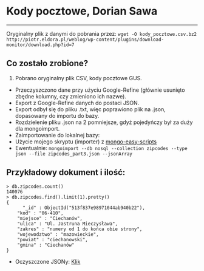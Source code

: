 # Kody pocztowe, Dorian Sawa
------------------------------
Oryginalny plik z danymi do pobrania przez:
`wget -O kody_pocztowe.csv.bz2 http://piotr.eldora.pl/weblog/wp-content/plugins/download-monitor/download.php?id=7`

## Co zostało zrobione?
1. Pobrano oryginalny plik CSV, kody pocztowe GUS.
* Przeczyszczono dane przy użyciu Google-Refine (głównie usunięto zbędne kolumny, czy zmieniono ich nazwe).
* Export z Google-Refine danych do postaci JSON.
* Export odbył się do pliku .txt, więc poprawiono plik na .json, dopasowany do importu do bazy.
* Rozdzielenie pliku .json na 2 pomniejsze, gdyż pojedyńczy był za duży dla mongoimport.
* Zaimportowanie do lokalnej bazy:
 * Użycie mojego skryptu (importer) z [mongo-easy-scripts](https://github.com/dsawa/mongo-easy-scripts)
 * Ewentualnie: `mongoimport --db nosql --collection zipcodes --type json --file zipcodes_part3.json --jsonArray`

## Przykładowy dokument i ilość:
```
> db.zipcodes.count()
140076
> db.zipcodes.find().limit(1).pretty()
{
      "_id" : ObjectId("513f837e98971044ab940b22"),
	"kod" : "06-410",
	"miejsce" : "Ciechanów",
	"ulica" : "Ul. Jastruna Mieczysława",
	"zakres" : "numery od 1 do końca obie strony",
	"wojewodztwo" : "mazowieckie",
	"powiat" : "ciechanowski",
	"gmina" : "Ciechanów"
}
```
* Oczyszczone JSONy:
[Klik](/data/json/dsawa_import_jsons)

